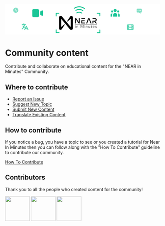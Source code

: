 ![Near In Minutes](assets/near-in-minutes-banner.png)

# Community content

Contribute and collaborate on educational content for the "NEAR in Minutes" Community.


## Where to contribute

- [Report an Issue](https://github.com/near-in-minutes/community/issues/new?assignees=ozanisgor&labels=bug%2C+incoming&template=report-an-issue.md&title=%5BBUG%5D)
- [Suggest New Topic](https://github.com/near-in-minutes/community/issues/new?assignees=&labels=looking+for+creator%2C+incoming&template=suggest-new-topic.md&title=%5BNEW+TOPIC%5D)
- [Submit New Content](https://github.com/near-in-minutes/community/issues/new?assignees=&labels=in+progress%2C+incoming&template=submit-new-content.md&title=%5BNEW+CONTENT%5D)
- [Translate Existing Content](https://github.com/near-in-minutes/community/issues/new?assignees=&labels=translation%2C+incoming&template=translate-existing-content.md&title=%5BNEW+TRANSLATION%5D)

## How to contribute

If you notice a bug, you have a topic to see or you created a tutorial for Near In Minutes then you can follow along with the "How To Contribute" guideline to contribute our community.

[How To Contribute](how-to-contribute.md)

## Contributors

Thank you to all the people who created content for the community!

<p float="left">
  <img src="https://github.com/ozanisgor.png" width="80" height="80" />
  <img src="https://github.com/amgando.png" width="80" height="80" />
  <img src="https://github.com/norrec99.png" width="80" height="80" />
</p>
